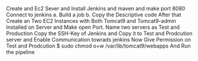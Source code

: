 Create and Ec2 Sever and Install Jenkins and maven and make port 8080
Connect to jenkins a. Build a job b. Copy the Descriptive code
After that Create an Two EC2 Instances with Both Tomcat9 and Tomcat9-admin Installed on Server and Make open Port. Name two servers as Test and Production
Copy the SSH-Key of Jenkins and Copy it to Test and Prodcution server and Enable Communication towrads jenkins
Now Give Permission on Test and Prodcution $ sudo chmod o+w /var/lib/tomcat9/webapps
And Run the pipeline
